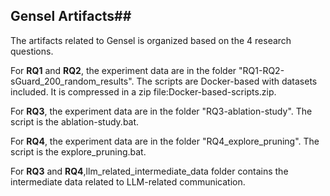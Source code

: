 ## Gensel Artifacts##

The artifacts related to Gensel is organized based on the 4 research questions.

For **RQ1** and **RQ2**, the experiment data are in the folder "RQ1-RQ2-sGuard_200_random_results".
The scripts are Docker-based with datasets included. It is compressed in a zip file:Docker-based-scripts.zip.


For **RQ3**, the experiment data are in the folder "RQ3-ablation-study". The script is the ablation-study.bat. 


For **RQ4**, the experiment data are in the folder "RQ4_explore_pruning". The script is the explore_pruning.bat.

For **RQ3** and **RQ4**,llm_related_intermediate_data folder contains the intermediate data related to LLM-related communication.